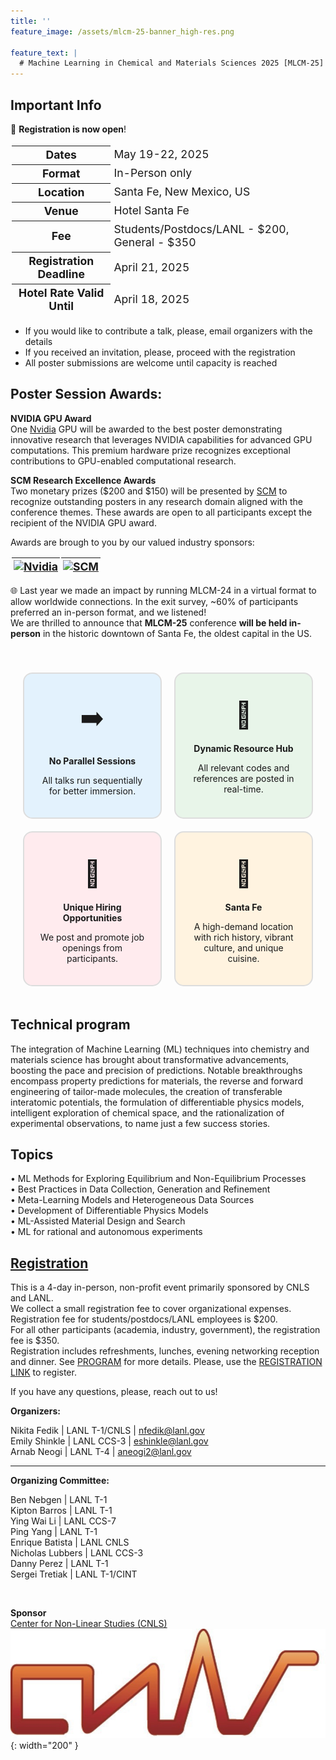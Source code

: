 ```yaml
---
title: ''
feature_image: /assets/mlcm-25-banner_high-res.png

feature_text: |
  # Machine Learning in Chemical and Materials Sciences 2025 [MLCM-25]
---
```


<meta property="og:image" content="https://mlcm-25.github.io/assets/mlcm-25-banner.png" />
<meta property="og:image:type" content="image/png" />
<meta property="og:image:width" content="1200" />
<meta property="og:image:height" content="630" />

<style>
.grid-container {
  display: grid;
  grid-template-columns: repeat(2, 1fr);
  gap: 20px;
  padding: 20px;
  border-radius: 10px;
}
.grid-item {
  background-color: #f9f9f9;
  padding: 20px;
  text-align: center;
  border: 2px solid #ddd;
  border-radius: 15px;
  transition: transform 0.2s, box-shadow 0.2s;
}
.grid-item:hover {
  transform: scale(1.25);
  box-shadow: 0 0 15px rgba(0, 0, 0, 0.2);
}
.grid-item img {
  margin-bottom: 10px;
}

table {
  border-collapse: separate;    /* Required for border-spacing to work */
  border-spacing: 8px px;    /* First value = horizontal spacing, second = vertical spacing */
}

/* Add internal space within each cell (like HTML cellpadding) */
table th,
table td {
  padding: 3px;
  font-size: 1.1rem !important;   /* Keep your font-size override */
}


</style>

## Important Info 
🧪 **Registration is now open**!      

<div style="font-size: 1rem;">
    <table>
      <tr>
        <th>Dates</th>
        <td>May 19-22, 2025</td>
      </tr>
      <tr>
        <th>Format</th>
        <td>In-Person only</td>
      </tr>
      <tr>
        <th>Location</th>
        <td>Santa Fe, New Mexico, US</td>
      </tr>
      <tr>
        <th>Venue</th>
        <td>Hotel Santa Fe</td>
      </tr>
      <tr>
        <th>Fee</th>
        <td>Students/Postdocs/LANL - $200, General - $350</td>
      </tr>
      <tr>
        <th>Registration Deadline</th>
        <td>April 21, 2025</td>
      </tr>
      <tr>
        <th>Hotel Rate Valid Until</th>
        <td>April 18, 2025</td>
      </tr>
    </table>
  </div>

- If you would like to contribute a talk, please, email organizers with the details
- If you received an invitation, please, proceed with the registration
- All poster submissions are welcome until capacity is reached

## Poster Session Awards:

**NVIDIA GPU Award**     
One [Nvidia](https://www.nvidia.com/en-us/) GPU will be awarded to the best poster demonstrating innovative research that leverages NVIDIA capabilities for advanced GPU computations. This premium hardware prize recognizes exceptional contributions to GPU-enabled computational research.
    
**SCM Research Excellence Awards**    
Two monetary prizes ($200 and $150) will be presented by [SCM](https://www.scm.com/) to recognize outstanding posters in any research domain aligned with the conference themes. These awards are open to all participants except the recipient of the NVIDIA GPU award.   
    
Awards are brough to you by our valued industry sponsors: 

| [![Nvidia](/assets/NVIDIA-logo-white-16x9.png)](https://www.nvidia.com/en-us/) | [![SCM](/assets/scm_logo.jpg)](https://www.scm.com) |
|:---:|:---:|     

🌐 Last year we made an impact by running MLCM-24 in a virtual format to allow worldwide connections. In the exit survey, ~60% of participants preferred an in-person format, and we listened!  
We are thrilled to announce that **MLCM-25** conference **will be held in-person** in the historic downtown of Santa Fe, the oldest capital in the US.   

<div style="text-align: center; padding-top: 20px;">
  <div class="grid-container">
    <div class="grid-item" style="background-color: #E3F2FD;">
     <div style="font-size: 3em; margin-bottom: 20px; margin-top: 20px;">➡️ </div>
     <b>No Parallel Sessions</b>
     <p>All talks run sequentially for better immersion.</p>
    </div>
    <div class="grid-item" style="background-color: #E8F5E9;">
     <div style="font-size: 3em; margin-bottom: 20px; margin-top: 20px;">🔄 </div>
     <b>Dynamic Resource Hub</b>
     <p>All relevant codes and references are posted in real-time.</p>
    </div>
    <div class="grid-item" style="background-color:  #FFEBEE;">
     <div style="font-size: 3em; margin-bottom: 20px; margin-top: 20px;">💼 </div>
     <b>Unique Hiring Opportunities</b>
     <p>We post and promote job openings from participants.</p>
    </div>
    <div class="grid-item" style="background-color: #FFF3E0;">
     <div style="font-size: 3em; margin-bottom: 20px; margin-top: 20px;">🌵</div>
     <b>Santa Fe</b>
     <p>A high-demand location with rich history, vibrant culture, and unique cuisine.</p>
    </div>
  </div>
</div>

## Technical program

The integration of Machine Learning (ML) techniques into chemistry and materials science has brought about transformative advancements, boosting the pace and precision of predictions. Notable breakthroughs encompass property predictions for materials, the reverse and forward engineering of tailor-made molecules, the creation of transferable interatomic potentials, the formulation of differentiable physics models, intelligent exploration of chemical space, and the rationalization of experimental observations, to name just a few success stories.

## Topics
• ML Methods for Exploring Equilibrium and Non-Equilibrium Processes   
• Best Practices in Data Collection, Generation and Refinement  
• Meta-Learning Models and Heterogeneous Data Sources    
• Development of Differentiable Physics Models    
• ML-Assisted Material Design and Search  
• ML for rational and autonomous experiments

## [Registration](https://forms.gle/C1LVLLaSo47nTdAi8)

This is a 4-day in-person, non-profit event primarily sponsored by CNLS and LANL.  
We collect a small registration fee to cover organizational expenses.  
Registration fee for students/postdocs/LANL employees is $200.  
For all other participants (academia, industry, government), the registration fee is $350.  
Registration includes refreshments, lunches, evening networking reception and dinner. See [PROGRAM](/program) for more details. Please, use the [REGISTRATION LINK](https://forms.gle/C1LVLLaSo47nTdAi8) to register.

If you have any questions, please, reach out to us! 

**Organizers:**  

Nikita Fedik   | LANL T-1/CNLS | nfedik@lanl.gov  
Emily Shinkle | LANL CCS-3  | eshinkle@lanl.gov  
Arnab Neogi | LANL T-4  | aneogi2@lanl.gov  

----------------------------------------

**Organizing Committee:**  

Ben Nebgen | LANL T-1  
Kipton Barros | LANL T-1  
Ying Wai Li | LANL CCS-7  
Ping Yang | LANL T-1  
Enrique Batista | LANL CNLS  
Nicholas Lubbers | LANL CCS-3  
Danny Perez | LANL T-1  
Sergei Tretiak | LANL T-1/CINT  

<br>

**Sponsor**  
[Center for Non-Linear Studies (CNLS)](https://cnls.lanl.gov/External/)  
![](/assets/CNLS_logo.jpg){: width="200" }
